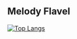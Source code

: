 ## Melody Flavel

[![Top Langs](https://github-readme-stats.vercel.app/api/top-langs/?username=mxlodyk&layout=donut&theme=tokyonight)](https://github.com/anuraghazra/github-readme-stats)
